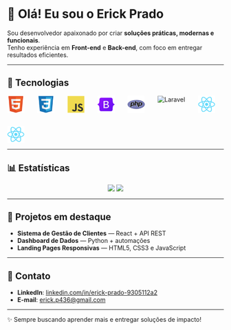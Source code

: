 # 👋 Olá! Eu sou o **Erick Prado**

Sou desenvolvedor apaixonado por criar **soluções práticas, modernas e funcionais**.  
Tenho experiência em **Front-end** e **Back-end**, com foco em entregar resultados eficientes.

---

## 🧰 Tecnologias

<div style="display:flex; gap:30px; align-items:center; flex-wrap:wrap">
  <img alt="HTML5" height="40" src="https://raw.githubusercontent.com/devicons/devicon/master/icons/html5/html5-original.svg" />
  <img alt="CSS3" height="40" src="https://raw.githubusercontent.com/devicons/devicon/master/icons/css3/css3-original.svg" />
  <img alt="JavaScript" height="40" src="https://raw.githubusercontent.com/devicons/devicon/master/icons/javascript/javascript-original.svg" />
  <img alt="Bootstrap" height="40" src="https://raw.githubusercontent.com/devicons/devicon/master/icons/bootstrap/bootstrap-original.svg" />
  <img alt="PHP" height="40" src="https://raw.githubusercontent.com/devicons/devicon/master/icons/php/php-original.svg" />
  <img alt="Laravel" height="40" src="https://cdn.jsdelivr.net/gh/devicons/devicon/icons/laravel/laravel-original.svg" />
  <img alt="React" height="40" src="https://raw.githubusercontent.com/devicons/devicon/master/icons/react/react-original.svg" />
  <img alt="React Native" height="40" src="https://raw.githubusercontent.com/devicons/devicon/master/icons/react/react-original.svg" />
</div>

---

## 📊 Estatísticas

<p align="center">
  <img height="160" src="https://github-readme-stats.vercel.app/api?username=erickprado&show_icons=true&theme=transparent&hide_title=true&count_private=true" />
  <img height="160" src="https://github-readme-stats.vercel.app/api/top-langs/?username=erickprado&layout=compact&theme=transparent&langs_count=8" />
</p>

---

## 🚀 Projetos em destaque

- **Sistema de Gestão de Clientes** — React + API REST  
- **Dashboard de Dados** — Python + automações  
- **Landing Pages Responsivas** — HTML5, CSS3 e JavaScript  

---

## 📩 Contato

- **LinkedIn**: [linkedin.com/in/erick-prado-9305112a2](https://www.linkedin.com/in/erick-prado-9305112a2/)  
- **E-mail**: [erick.p436@gmail.com](mailto:erick.p436@gmail.com)  

---

✨ Sempre buscando aprender mais e entregar soluções de impacto!
